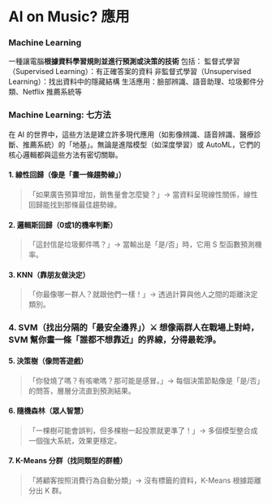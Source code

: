 # AI on Music? 應用
### Machine Learning

一種讓電腦**根據資料學習規則並進行預測或決策的技術**
包括：
監督式學習（Supervised Learning）：有正確答案的資料
非監督式學習（Unsupervised Learning）：找出資料中的隱藏結構
生活應用：臉部辨識、語音助理、垃圾郵件分類、Netflix 推薦系統等


### Machine Learning: 七方法
在 AI 的世界中，這些方法是建立許多現代應用（如影像辨識、語音辨識、醫療診斷、推薦系統）的「地基」。無論是進階模型（如深度學習）或 AutoML，它們的核心邏輯都與這些方法有密切關聯。
#### 1. 線性回歸（像是「畫一條趨勢線」）
> 「如果廣告預算增加，銷售量會怎麼變？」→ 當資料呈現線性關係，線性回歸能找到那條最佳趨勢線。

#### 2. 邏輯斯回歸（0或1的機率判斷）
> 「這封信是垃圾郵件嗎？」→ 當輸出是「是/否」時，它用 S 型函數預測機率。

#### 3. KNN（靠朋友做決定）
> 「你最像哪一群人？就跟他們一樣！」→ 透過計算與他人之間的距離決定類別。

### 4. SVM（找出分隔的「最安全邊界」）⚔️ 想像兩群人在戰場上對峙，SVM 幫你畫一條「誰都不想靠近」的界線，分得最乾淨。

#### 5. 決策樹（像問答遊戲）
> 「你發燒了嗎？有咳嗽嗎？那可能是感冒。」→ 每個決策節點像是「是/否」的問答，層層分流直到預測結果。

#### 6. 隨機森林（眾人智慧）
> 「一棵樹可能會誤判，但多棵樹一起投票就更準了！」→ 多個模型整合成一個強大系統，效果更穩定。

#### 7. K-Means 分群（找同類型的群體）
> 「將顧客按照消費行為自動分類」→ 沒有標籤的資料，K-Means 根據距離分出 K 群。


